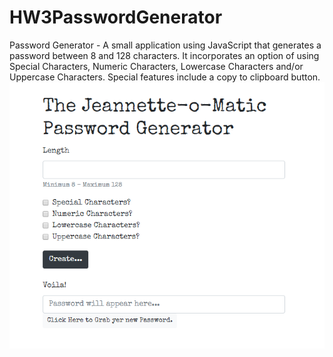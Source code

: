 # HW3PasswordGenerator
Password Generator - A small application using JavaScript that generates a password between 8 and 128 characters. It incorporates an option of using Special Characters, Numeric Characters, Lowercase Characters and/or Uppercase Characters. Special features include a copy to clipboard button.
![Screenshot of Project](/myassignmentscreenshot.png)
